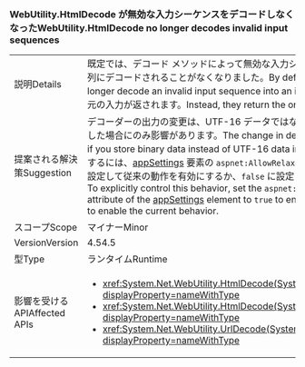 ### <a name="webutilityhtmldecode-no-longer-decodes-invalid-input-sequences"></a><span data-ttu-id="b20a2-101">WebUtility.HtmlDecode が無効な入力シーケンスをデコードしなくなった</span><span class="sxs-lookup"><span data-stu-id="b20a2-101">WebUtility.HtmlDecode no longer decodes invalid input sequences</span></span>

|   |   |
|---|---|
|<span data-ttu-id="b20a2-102">説明</span><span class="sxs-lookup"><span data-stu-id="b20a2-102">Details</span></span>|<span data-ttu-id="b20a2-103">既定では、デコード メソッドによって無効な入力シーケンスが無効な UTF-16 文字列にデコードされることがなくなりました。</span><span class="sxs-lookup"><span data-stu-id="b20a2-103">By default, decoding methods no longer decode an invalid input sequence into an invalid UTF-16 string.</span></span> <span data-ttu-id="b20a2-104">代わりに、元の入力が返されます。</span><span class="sxs-lookup"><span data-stu-id="b20a2-104">Instead, they return the original input.</span></span>|
|<span data-ttu-id="b20a2-105">提案される解決策</span><span class="sxs-lookup"><span data-stu-id="b20a2-105">Suggestion</span></span>|<span data-ttu-id="b20a2-106">デコーダーの出力の変更は、UTF-16 データではなくバイナリ データを文字列に格納した場合にのみ影響があります。</span><span class="sxs-lookup"><span data-stu-id="b20a2-106">The change in decoder output should matter only if you store binary data instead of UTF-16 data in strings.</span></span> <span data-ttu-id="b20a2-107">明示的にこの動作を制御するには、[appSettings](~/docs/framework/configure-apps/file-schema/appsettings/index.md) 要素の <code>aspnet:AllowRelaxedUnicodeDecoding</code> 属性を <code>true</code> に設定して従来の動作を有効にするか、<code>false</code> に設定して現在の動作を有効にします。</span><span class="sxs-lookup"><span data-stu-id="b20a2-107">To explicitly control this behavior, set the <code>aspnet:AllowRelaxedUnicodeDecoding</code> attribute of the [appSettings](~/docs/framework/configure-apps/file-schema/appsettings/index.md) element to <code>true</code> to enable legacy behavior or to <code>false</code> to enable the current behavior.</span></span>|
|<span data-ttu-id="b20a2-108">スコープ</span><span class="sxs-lookup"><span data-stu-id="b20a2-108">Scope</span></span>|<span data-ttu-id="b20a2-109">マイナー</span><span class="sxs-lookup"><span data-stu-id="b20a2-109">Minor</span></span>|
|<span data-ttu-id="b20a2-110">Version</span><span class="sxs-lookup"><span data-stu-id="b20a2-110">Version</span></span>|<span data-ttu-id="b20a2-111">4.5</span><span class="sxs-lookup"><span data-stu-id="b20a2-111">4.5</span></span>|
|<span data-ttu-id="b20a2-112">型</span><span class="sxs-lookup"><span data-stu-id="b20a2-112">Type</span></span>|<span data-ttu-id="b20a2-113">ランタイム</span><span class="sxs-lookup"><span data-stu-id="b20a2-113">Runtime</span></span>|
|<span data-ttu-id="b20a2-114">影響を受ける API</span><span class="sxs-lookup"><span data-stu-id="b20a2-114">Affected APIs</span></span>|<ul><li><xref:System.Net.WebUtility.HtmlDecode(System.String)?displayProperty=nameWithType></li><li><xref:System.Net.WebUtility.HtmlDecode(System.String,System.IO.TextWriter)?displayProperty=nameWithType></li><li><xref:System.Net.WebUtility.UrlDecode(System.String)?displayProperty=nameWithType></li></ul>|

